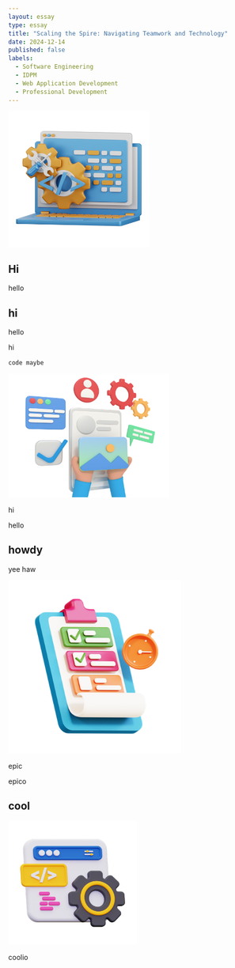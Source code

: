 ```yaml
---
layout: essay
type: essay
title: "Scaling the Spire: Navigating Teamwork and Technology"
date: 2024-12-14
published: false
labels:
  - Software Engineering
  - IDPM
  - Web Application Development
  - Professional Development
---
```


<img width="285px" height="275px"
     class="rounded float-start pe-4" 
     src="../img/studying/software-3d.png" >

## Hi

hello

## hi

hello

hi

```jsx
code maybe
```

<img width="325px" height="250px"
     class="rounded float-start pe-4" 
     src="../img/studying/ui-3d.png" >
     
hi

hello

## howdy

yee haw

<img width="350px" height="350px"
     class="rounded float-start pe-4" 
     src="../img/studying/idpm-3d.png" >

epic

epico


## cool

<img width="260px" height="250px"
     class="rounded float-start pe-4" 
     src="../img/studying/software2-3d.png" >

coolio
